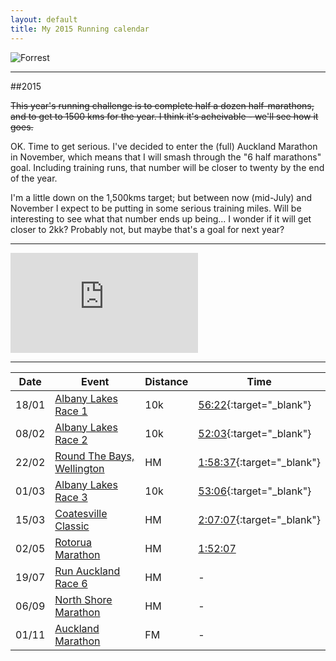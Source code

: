 ```yaml
---
layout: default
title: My 2015 Running calendar
---
```


![Forrest](http://www.moviequotesandmore.com/image-files/forrest-gump-quotes-23.jpg)

---

##2015

<strike>This year's running challenge is to complete half a dozen half-marathons, and to get to 1500 kms for the year. I think it's acheivable - we'll see how it goes.</strike>

OK. Time to get serious. I've decided to enter the (full) Auckland Marathon in November, which means that I will smash through the "6 half marathons" goal. Including training runs, that number will be closer to twenty by the end of the year.

I'm a little down on the 1,500kms target; but between now (mid-July) and November I expect to be putting in some serious training miles. Will be interesting to see what that number ends up being... I wonder if it will get closer to 2kk? Probably not, but maybe that's a goal for next year?

---

<iframe height='160' width='300' frameborder='0' allowtransparency='true' scrolling='no' src='https://www.strava.com/athletes/9714394/activity-summary/04719f0f4f20a6d0aed610a51855944cf13d8e3a'></iframe>

---

| Date | Event | Distance | Time |
| ---- | ----- | ---- | ------ |
| 18/01 | [Albany Lakes Race 1](http://albanylakes.co.nz/) | 10k | [56:22](http://tiktok.biz/albanylakes/2015r1/0010){:target="_blank"} |
| 08/02 | [Albany Lakes Race 2](http://albanylakes.co.nz/) | 10k | [52:03](http://tiktok.biz/albanylakes/2015r2/0010){:target="_blank"} |
| 22/02 | [Round The Bays, Wellington](http://wellingtonroundthebays.co.nz/) | HM | [1:58:37](http://tiktok.biz/wellingtonroundthebays/2015/30328){:target="_blank"} |
| 01/03 | [Albany Lakes Race 3](http://albanylakes.co.nz/) | 10k | [53:06](http://tiktok.biz/albanylakes/2015r3/0010/){:target="_blank"} |
| 15/03 | [Coatesville Classic](http://coatesvilleclassic.co.nz/) | HM | [2:07:07](http://tiktok.biz/coatesvilleclassic/2015/0269){:target="_blank"} |
| 02/05 | [Rotorua Marathon](http://www.rotoruamarathon.co.nz/) | HM | [1:52:07](http://www.thetimingteam.co.nz/results/index.php?thread=2139334740&strand=1765978466) |
| 19/07 | [Run Auckland Race 6](http://www.runauckland.co.nz/) | HM | - |
| 06/09 | [North Shore Marathon](http://www.northshoremarathon.co.nz/) | HM | - |
| 01/11 | [Auckland Marathon](http://www.aucklandmarathon.co.nz/) | FM | - |

